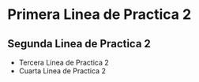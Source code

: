 # Primera Linea de Practica 2
## Segunda Linea de Practica 2
- Tercera Linea de Practica 2
- Cuarta Linea de Practica 2